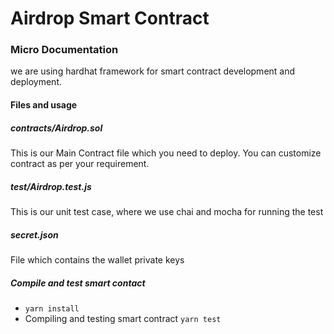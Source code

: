 # Airdrop Smart Contract

### Micro Documentation
we are using hardhat framework for smart contract development and deployment.

#### Files and usage
##### contracts/Airdrop.sol
This is our Main Contract file which you need to deploy. You can customize contract as per your requirement.

##### test/Airdrop.test.js
This is our unit test case, where we use chai and mocha for running the test

##### secret.json
File which contains the wallet private keys

##### Compile and test smart contact
 - ```yarn install```
 - Compiling and testing smart contract ```yarn test```
